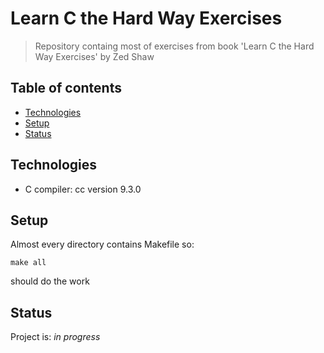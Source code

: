 # Learn C the Hard Way Exercises
> Repository containg most of exercises from book 'Learn C the Hard Way Exercises' by Zed Shaw

## Table of contents
* [Technologies](#technologies)
* [Setup](#setup)
* [Status](#status)

## Technologies
* C compiler: cc version 9.3.0

## Setup
Almost every directory contains Makefile so: 

`make all`

should do the work

## Status
Project is: _in progress_
